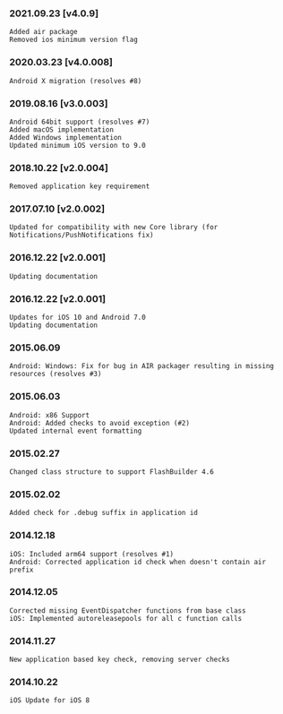 ### 2021.09.23 [v4.0.9]

```
Added air package
Removed ios minimum version flag
```



### 2020.03.23 [v4.0.008]

```
Android X migration (resolves #8)
```


### 2019.08.16 [v3.0.003]

```
Android 64bit support (resolves #7)
Added macOS implementation
Added Windows implementation 
Updated minimum iOS version to 9.0
```


### 2018.10.22 [v2.0.004]

```
Removed application key requirement
```


### 2017.07.10 [v2.0.002]

```
Updated for compatibility with new Core library (for Notifications/PushNotifications fix)
```


### 2016.12.22 [v2.0.001]

```
Updating documentation
```


### 2016.12.22 [v2.0.001]

```
Updates for iOS 10 and Android 7.0
Updating documentation
```


### 2015.06.09

```
Android: Windows: Fix for bug in AIR packager resulting in missing resources (resolves #3)
```


### 2015.06.03

```
Android: x86 Support
Android: Added checks to avoid exception (#2)
Updated internal event formatting 
```


### 2015.02.27

```
Changed class structure to support FlashBuilder 4.6
```


### 2015.02.02

```
Added check for .debug suffix in application id
```


### 2014.12.18

```
iOS: Included arm64 support (resolves #1) 
Android: Corrected application id check when doesn't contain air prefix 
```


### 2014.12.05

```
Corrected missing EventDispatcher functions from base class
iOS: Implemented autoreleasepools for all c function calls
```


### 2014.11.27

```
New application based key check, removing server checks
```


### 2014.10.22

```
iOS Update for iOS 8
```

